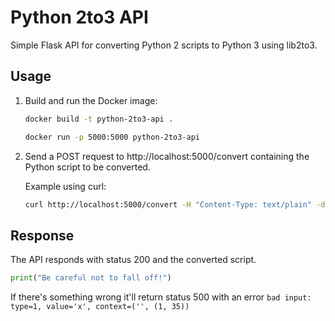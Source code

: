 # Python 2to3 API

Simple Flask API for converting Python 2 scripts to Python 3 using lib2to3.

## Usage

1. Build and run the Docker image:

   ```bash
   docker build -t python-2to3-api .

   docker run -p 5000:5000 python-2to3-api
   ```

3. Send a POST request to http://localhost:5000/convert containing the Python script to be converted.

   Example using curl:

   ```bash
   curl http://localhost:5000/convert -H "Content-Type: text/plain" -d 'print "Be careful not to fall off!"'
   ```

## Response

The API responds with status 200 and the converted script.

```python
print("Be careful not to fall off!")
```

If there's something wrong it'll return status 500 with an error
`bad input: type=1, value='x', context=('', (1, 35))`
